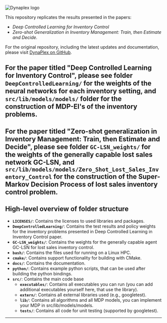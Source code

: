 ![Dynaplex logo](docs/source/assets/images/logo.png)

This repository replicates the results presented in the papers:
- *Deep Controlled Learning for Inventory Control*
- *Zero-shot Generalization in Inventory Management: Train, then Estimate and Decide.*

For the original repository, including the latest updates and documentation, please visit [DynaPlex on GitHub](https://github.com/DynaPlex/DynaPlex).

For the paper titled "Deep Controlled Learning for Inventory Control", please see folder **`DeepControlledLearning/`** for the weights of the neural networks for each inventory setting, and  **`src/lib/models/models/`** folder for the construction of MDP-EI's of the inventory problems.
---

For the paper titled "Zero-shot generalization in Inventory Management: Train, then Estimate and Decide", please see folder **`GC-LSN_weights/`** for the weights of the generally capable lost sales network GC-LSN, and  **`src/lib/models/models/Zero_Shot_Lost_Sales_Inventory_Control`** for the construction of the Super-Markov Decision Process of lost sales inventory control problem.
---

## High-level overview of folder structure

- **`LICENSES/`**: Contains the licenses to used libraries and packages.
- **`DeepControlledLearning/`**: Contains the test results and policy weights for the inventory problems presented in Deep Controlled Learning in Inventory Control paper.
- **`GC-LSN_weights/`**: Contains the weights for the generally capable agent  GC-LSN  for lost sales inventory control.
- **`bash/`**: Contains the files used for running on a Linux HPC.
- **`cmake/`**: Contains support functionality for building with CMake. 
- **`docs/`**: Contains the documentation.
- **`python/`**: Contains example python scripts, that can be used after building the python bindings.
- **`src/`**: Contains the main code base
  - **`executables/`**: Contains all executables you can run (you can add additional executables yourself here, that use the library).
  - **`extern/`**: Contains all external libraries used (e.g., googletest).
  - **`lib/`**: Contains all algorithms and all MDP models, you can implement your MDP in src/lib/models/models.
  - **`tests/`**: Contains all code for unit testing (supported by googletest).

---